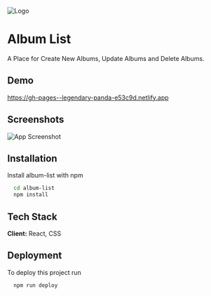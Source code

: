 ![Logo](https://i.ibb.co/pyrPsLY/Screenshot-2023-02-10-at-4-22-26-PM.png)

# Album List

A Place for Create New Albums, Update Albums and Delete Albums.

## Demo

https://gh-pages--legendary-panda-e53c9d.netlify.app

## Screenshots

![App Screenshot](https://i.ibb.co/fDpdVpL/Screenshot-2023-02-10-at-4-24-55-PM.png)

## Installation

Install album-list with npm

```bash
  cd album-list
  npm install
```

## Tech Stack

**Client:** React, CSS

## Deployment

To deploy this project run

```bash
  npm run deploy
```
